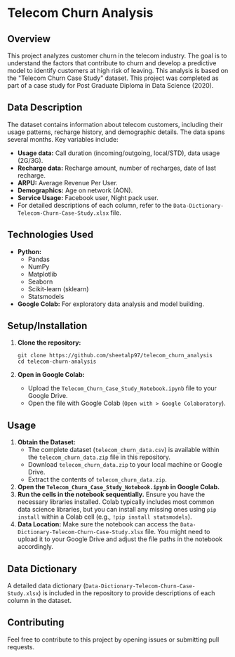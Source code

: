 # Telecom Churn Analysis

## Overview

This project analyzes customer churn in the telecom industry. The goal is to understand the factors that contribute to churn and develop a predictive model to identify customers at high risk of leaving. This analysis is based on the "Telecom Churn Case Study" dataset. This project was completed as part of a case study for Post Graduate Diploma in Data Science (2020).

## Data Description

The dataset contains information about telecom customers, including their usage patterns, recharge history, and demographic details. The data spans several months. Key variables include:

*   **Usage data:** Call duration (incoming/outgoing, local/STD), data usage (2G/3G).
*   **Recharge data:** Recharge amount, number of recharges, date of last recharge.
*   **ARPU:** Average Revenue Per User.
*   **Demographics:** Age on network (AON).
*   **Service Usage:** Facebook user, Night pack user.
*   For detailed descriptions of each column, refer to the `Data-Dictionary-Telecom-Churn-Case-Study.xlsx` file.

## Technologies Used

*   **Python:**
    *   Pandas
    *   NumPy
    *   Matplotlib
    *   Seaborn
    *   Scikit-learn (sklearn)
    *   Statsmodels
*   **Google Colab:** For exploratory data analysis and model building.

## Setup/Installation

1.  **Clone the repository:**

    ```
    git clone https://github.com/sheetalp97/telecom_churn_analysis
    cd telecom-churn-analysis
    ```

2.  **Open in Google Colab:**

    *   Upload the `Telecom_Churn_Case_Study_Notebook.ipynb` file to your Google Drive.
    *   Open the file with Google Colab (`Open with > Google Colaboratory`).

## Usage

1.  **Obtain the Dataset:**
    *   The complete dataset (`telecom_churn_data.csv`) is available within the `telecom_churn_data.zip` file in this repository.
    *   Download `telecom_churn_data.zip` to your local machine or Google Drive.
    *   Extract the contents of `telecom_churn_data.zip`.
2.  **Open the `Telecom_Churn_Case_Study_Notebook.ipynb` in Google Colab.**
3.  **Run the cells in the notebook sequentially.**  Ensure you have the necessary libraries installed. Colab typically includes most common data science libraries, but you can install any missing ones using `pip install` within a Colab cell (e.g., `!pip install statsmodels`).
4.  **Data Location:** Make sure the notebook can access the `Data-Dictionary-Telecom-Churn-Case-Study.xlsx` file. You might need to upload it to your Google Drive and adjust the file paths in the notebook accordingly.

## Data Dictionary

A detailed data dictionary (`Data-Dictionary-Telecom-Churn-Case-Study.xlsx`) is included in the repository to provide descriptions of each column in the dataset.

## Contributing

Feel free to contribute to this project by opening issues or submitting pull requests.
